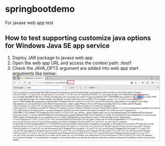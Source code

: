 # springbootdemo
For javase web app test

## How to test supporting customize java options for Windows Java SE app service
1. Deploy JAR package to javase web app
2. Open the web app URL and access the context path: /test1
3. Check the JAVA_OPTS argument are added into web app start arguments like below:
![logpoint](images/javaoptions.PNG)
